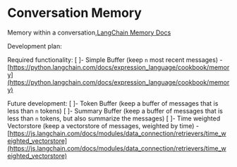 # Conversation Memory

Memory within a conversation,[LangChain Memory Docs](https://js.langchain.com/docs/modules/memory/)

Development plan:

Required functionality:
[ ]- Simple Buffer (keep `n` most recent messages) 
    - [https://python.langchain.com/docs/expression_language/cookbook/memory](https://python.langchain.com/docs/expression_language/cookbook/memory)

Future development:
[ ]- Token Buffer (keep a buffer of messages that is less than `n` tokens)
[ ]- Summary Buffer (keep a buffer of messages that is less than `n` tokens, but also summarize the messages)
[ ]- Time weighted Vectorstore (keep a vectorstore of messages, weighted by time)
    - [https://js.langchain.com/docs/modules/data_connection/retrievers/time_weighted_vectorstore](https://js.langchain.com/docs/modules/data_connection/retrievers/time_weighted_vectorstore)
